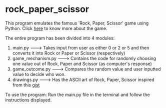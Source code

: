 # rock_paper_scissor
This program emulates the famous 'Rock, Paper, Scissor' game using Python. Click [here](https://wrpsa.com/) to know more about the game.

The entire program has been divided into 4 modules:
1. main.py  --->  Takes input from user as either 0 or 2 or 5 and then converts it into Rock or Paper or Scissor (respectively)
2. game_mechanism.py  --->  Contains the code for randomly choosing one value out of Rock, Paper and Scissor (as computer's response)
3. game_outcome.py    --->  Compares the random value and user inputted value to decide who won.
4. drawings.py    --->  Has the ASCII art of Rock, Paper, Scissor inspired from this [gist](https://gist.github.com/wynand1004/b5c521ea8392e9c6bfe101b025c39abe5)
  
To use the program:
  Run the main.py file in the terminal and follow the instructions displayed.
